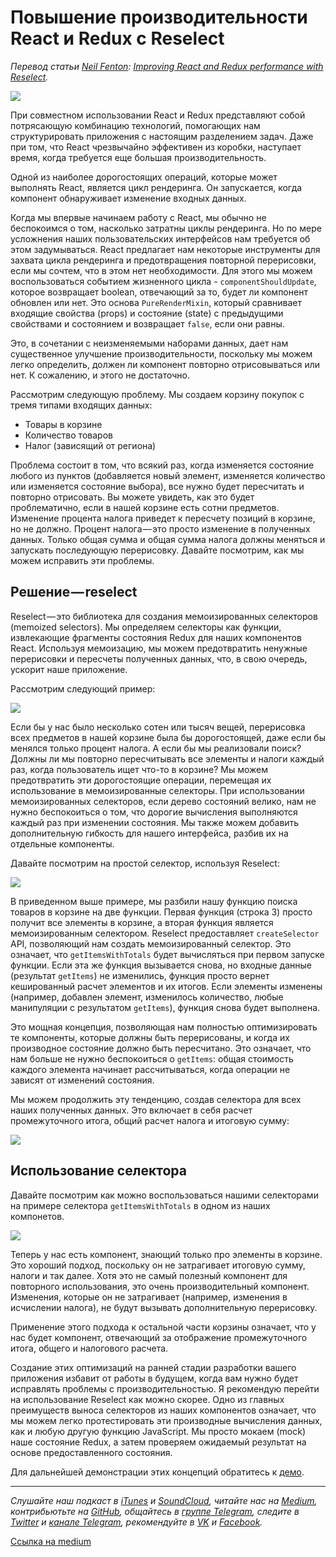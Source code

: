 # Повышение производительности React и Redux с Reselect

*Перевод статьи [Neil Fenton](http://blog.rangle.io/author/neil-fenton/): [Improving React and Redux performance with Reselect](http://blog.rangle.io/react-and-redux-performance-with-reselect/).*

![](https://cdn-images-1.medium.com/max/800/1*IZnhG2FnMcOg1KWTeGC4cA.gif)

При совместном использовании React и Redux представляют собой потрясающую комбинацию технологий, помогающих нам структурировать приложения с настоящим разделением задач. Даже при том, что React чрезвычайно эффективен из коробки, наступает время, когда требуется еще большая производительность.

Одной из наиболее дорогостоящих операций, которые может выполнять React, является цикл рендеринга. Он запускается, когда компонент обнаруживает изменение входных данных.

Когда мы впервые начинаем работу с React, мы обычно не беспокоимся о том, насколько затратны циклы рендеринга. Но по мере усложнения наших пользовательских интерфейсов нам требуется об этом задумываться. React предлагает нам некоторые инструменты для захвата цикла рендеринга и предотвращения повторной перерисовки, если мы сочтем, что в этом нет необходимости. Для этого мы можем воспользоваться событием жизненного цикла - `componentShouldUpdate`, которое возвращает boolean, отвечающий за то, будет ли компонент обновлен или нет. Это основа `PureRenderMixin`, который сравнивает входящие свойства (props) и состояние (state) с предыдущими свойствами и состоянием и возвращает `false`, если они равны.

Это, в сочетании с неизменяемыми наборами данных, дает нам существенное улучшение производительности, поскольку мы можем легко определить, должен ли компонент повторно отрисовываться или нет. К сожалению, и этого не достаточно.

Рассмотрим следующую проблему. Мы создаем корзину покупок с тремя типами входящих данных:

* Товары в корзине
* Количество товаров
* Налог (зависящий от региона)

Проблема состоит в том, что всякий раз, когда изменяется состояние любого из пунктов (добавляется новый элемент, изменяется количество или изменяется состояние выбора), все нужно будет пересчитать и повторно отрисовать. Вы можете увидеть, как это будет проблематично, если в нашей корзине есть сотни предметов. Изменение процента налога приведет к пересчету позиций в корзине, но не должно. Процент налога — это просто изменение в полученных данных. Только общая сумма и общая сумма налога должны меняться и запускать последующую перерисовку. Давайте посмотрим, как мы можем исправить эти проблемы.

## Решение — reselect

Reselect — это библиотека для создания мемоизированных селекторов (memoized selectors). Мы определяем селекторы как функции, извлекающие фрагменты состояния Redux для наших компонентов React. Используя мемоизацию, мы можем предотвратить ненужные перерисовки и пересчеты полученных данных, что, в свою очередь, ускорит наше приложение.

Рассмотрим следующий пример:

![](http://blog.rangle.io/content/images/2016/06/image00-1.png)

Если бы у нас было несколько сотен или тысяч вещей, перерисовка всех предметов в нашей корзине была бы дорогостоящей, даже если бы менялся только процент налога. А если бы мы реализовали поиск? Должны ли мы повторно пересчитывать все элементы и налоги каждый раз, когда пользователь ищет что-то в корзине? Мы можем предотвратить эти дорогостоящие операции, перемещая их использование в мемоизированные селекторы. При использовании мемоизированных селекторов, если дерево состояний велико, нам не нужно беспокоиться о том, что дорогие вычисления выполняются каждый раз при изменении состояния. Мы также можем добавить дополнительную гибкость для нашего интерфейса, разбив их на отдельные компоненты.

Давайте посмотрим на простой селектор, используя Reselect:

![](https://cdn-images-1.medium.com/max/800/1*0lw8ewr69e2LbanpzDPdZA.png)

В приведенном выше примере, мы разбили нашу функцию поиска товаров в корзине на две функции. Первая функция (строка 3) просто получит все элементы в корзине, а вторая функция является мемоизированным селектором. Reselect предоставляет `createSelector` API, позволяющий нам создать мемоизированный селектор. Это означает, что `getItemsWithTotals` будет вычисляться при первом запуске функции. Если эта же функция вызывается снова, но входные данные (результат `getItems`) не изменились, функция просто вернет кешированный расчет элементов и их итогов. Если элементы изменены (например, добавлен элемент, изменилось количество, любые манипуляции с результатом `getItems`), функция снова будет выполнена.

Это мощная концепция, позволяющая нам полностью оптимизировать те компоненты, которые должны быть перерисованы, и когда их производное состояние должно быть пересчитано. Это означает, что нам больше не нужно беспокоиться о `getItems`: общая стоимость каждого элемента начинает рассчитываться, когда операции не зависят от изменений состояния.

Мы можем продолжить эту тенденцию, создав селектора для всех наших полученных данных. Это включает в себя расчет промежуточного итога, общий расчет налога и итоговую сумму:

![](https://cdn-images-1.medium.com/max/800/1*lxAwkLSOmREVOv-KxTI1jQ.png)

## Использование селектора

Давайте посмотрим как можно воспользоваться нашими селекторами на примере селектора `getItemsWithTotals` в одном из наших компонетов.

![](https://cdn-images-1.medium.com/max/800/1*SXPUVWpXFNUpv1o0JoPTcw.png)

Теперь у нас есть компонент, знающий только про элементы в корзине. Это хороший подход, поскольку он не затрагивает итоговую сумму, налоги и так далее. Хотя это не самый полезный компонент для повторного использования, это очень производительный компонент. Изменения, которые он не затрагивает (например, изменения в исчислении налога), не будут вызывать дополнительную перерисовку.

Применение этого подхода к остальной части корзины означает, что у нас будет компонент, отвечающий за отображение промежуточного итога, общего и налогового расчета.

Создание этих оптимизаций на ранней стадии разработки вашего приложения избавит от работы в будущем, когда вам нужно будет исправлять проблемы с производительностью. Я рекомендую перейти на использование Reselect как можно скорее. Одно из главных преимуществ выноса селекторов из наших компонентов означает, что мы можем легко протестировать эти производные вычисления данных, как и любую другую функцию JavaScript. Мы просто мокаем (mock) наше состояние Redux, а затем проверяем ожидаемый результат на основе предоставленного состояния.

Для дальнейшей демонстрации этих концепций обратитесь к [демо](https://github.com/neilff/react-redux-performance
).

- - - -

*Слушайте наш подкаст в [iTunes](https://itunes.apple.com/ru/podcast/девшахта/id1226773343) и [SoundCloud](https://soundcloud.com/devschacht), читайте нас на [Medium](https://medium.com/devschacht), контрибьютьте на [GitHub](https://github.com/devSchacht), общайтесь в [группе Telegram](https://t.me/devSchacht), следите в [Twitter](https://twitter.com/DevSchacht) и [канале Telegram](https://t.me/devSchachtChannel), рекомендуйте в [VK](https://vk.com/devschacht) и [Facebook](https://www.facebook.com/devSchacht).*

[Ссылка на medium](https://medium.com/devschacht/neil-fenton-improving-react-and-redux-performance-with-reselect-40f1d3efba89)
